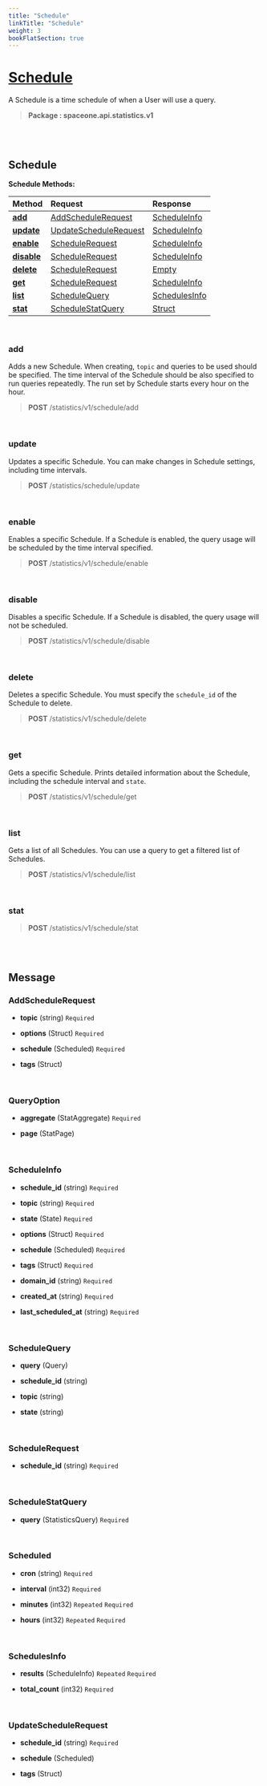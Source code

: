 ```yaml
---
title: "Schedule"
linkTitle: "Schedule"
weight: 3
bookFlatSection: true
---
```

# [Schedule](#Schedule)
A Schedule is a time schedule of when a User will use a query.


>  **Package : spaceone.api.statistics.v1**

<br>
<br>

## Schedule





**Schedule Methods:**


| Method | Request | Response |
| :----- | :-------- | :-------- |
| [**add**](./Schedule#add) | [AddScheduleRequest](Schedule#addschedulerequest) | [ScheduleInfo](Schedule#scheduleinfo) |
| [**update**](./Schedule#update) | [UpdateScheduleRequest](Schedule#updateschedulerequest) | [ScheduleInfo](Schedule#scheduleinfo) |
| [**enable**](./Schedule#enable) | [ScheduleRequest](Schedule#schedulerequest) | [ScheduleInfo](Schedule#scheduleinfo) |
| [**disable**](./Schedule#disable) | [ScheduleRequest](Schedule#schedulerequest) | [ScheduleInfo](Schedule#scheduleinfo) |
| [**delete**](./Schedule#delete) | [ScheduleRequest](Schedule#schedulerequest) | [Empty](Schedule#empty) |
| [**get**](./Schedule#get) | [ScheduleRequest](Schedule#schedulerequest) | [ScheduleInfo](Schedule#scheduleinfo) |
| [**list**](./Schedule#list) | [ScheduleQuery](Schedule#schedulequery) | [SchedulesInfo](Schedule#schedulesinfo) |
| [**stat**](./Schedule#stat) | [ScheduleStatQuery](Schedule#schedulestatquery) | [Struct](Schedule#struct) |



    
<br>

### add

Adds a new Schedule. When creating, `topic` and queries to be used should be specified. The time interval of the Schedule should be also specified to run queries repeatedly. The run set by Schedule starts every hour on the hour.



> **POST** /statistics/v1/schedule/add
>






    
<br>

### update

Updates a specific Schedule. You can make changes in Schedule settings, including time intervals.



> **POST** /statistics/schedule/update
>






    
<br>

### enable

Enables a specific Schedule. If a Schedule is enabled, the query usage will be scheduled by the time interval specified.



> **POST** /statistics/v1/schedule/enable
>






    
<br>

### disable

Disables a specific Schedule. If a Schedule is disabled, the query usage will not be scheduled.



> **POST** /statistics/v1/schedule/disable
>






    
<br>

### delete

Deletes a specific Schedule. You must specify the `schedule_id` of the Schedule to delete.



> **POST** /statistics/v1/schedule/delete
>






    
<br>

### get

Gets a specific Schedule. Prints detailed information about the Schedule, including the schedule interval and `state`.



> **POST** /statistics/v1/schedule/get
>






    
<br>

### list

Gets a list of all Schedules. You can use a query to get a filtered list of Schedules.



> **POST** /statistics/v1/schedule/list
>






    
<br>

### stat





> **POST** /statistics/v1/schedule/stat
>






    


<br>
<br>

## Message



### AddScheduleRequest
* **topic** (string)   `Required` 

    
* **options** (Struct)   `Required` 

    
* **schedule** (Scheduled)   `Required` 

    
* **tags** (Struct)  

    <br>

### QueryOption
* **aggregate** (StatAggregate)   `Required` 

    
* **page** (StatPage)  

    <br>

### ScheduleInfo
* **schedule_id** (string)   `Required` 

    
* **topic** (string)   `Required` 

    
* **state** (State)   `Required` 

    
* **options** (Struct)   `Required` 

    
* **schedule** (Scheduled)   `Required` 

    
* **tags** (Struct)   `Required` 

    
* **domain_id** (string)   `Required` 

    
* **created_at** (string)   `Required` 

    
* **last_scheduled_at** (string)   `Required` 

    <br>

### ScheduleQuery
* **query** (Query)  

    
* **schedule_id** (string)  

    
* **topic** (string)  

    
* **state** (string)  

    <br>

### ScheduleRequest
* **schedule_id** (string)   `Required` 

    <br>

### ScheduleStatQuery
* **query** (StatisticsQuery)   `Required` 

    <br>

### Scheduled
* **cron** (string)   `Required` 

    
* **interval** (int32)   `Required` 

    
* **minutes** (int32)  `Repeated`    `Required` 

    
* **hours** (int32)  `Repeated`    `Required` 

    <br>

### SchedulesInfo
* **results** (ScheduleInfo)  `Repeated`    `Required` 

    
* **total_count** (int32)   `Required` 

    <br>

### UpdateScheduleRequest
* **schedule_id** (string)   `Required` 

    
* **schedule** (Scheduled)  

    
* **tags** (Struct)  

    <br>
